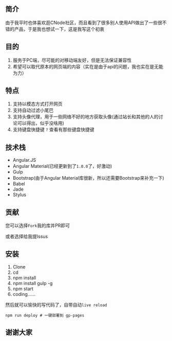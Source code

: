 简介
---

由于我平时也体喜欢逛CNode社区，而且看到了很多别人使用API做出了一些很不错的产品，于是我也想试一下，这是我写这个初衷

目的
---

1. 服务于PC端，尽可能的对移动端友好，但是无法保证兼容性
2. 希望可以取代原本的网页端的内容（实在是由于api的问题，我也实在是无能为力）

特点
---

1. 支持以模态方式打开网页
2. 支持自动过滤小尾巴
3. 支持头像代理，用于一些网络不好的地方获取头像(通过站长和其他的人的讨论可以得出，似乎没啥用)
4. 支持键盘快捷键 `?` 查看有那些键盘快捷键

技术栈
---

- Angular.JS
- Angular Material(已经更新到了`1.0.0`了，好激动)
- Gulp
- Bootstrap(由于Angular Material库很新，所以还需要Bootstrap来补充一下)
- Babel
- Jade
- Stylus

贡献
---

您可以选择`Fork`我的库并PR即可

或者选择给我提Issus

安装
---

1. Clone
2. cd
3. npm install
4. npm install gulp -g
5. npm start
6. coding......

然后就可以愉快的写代码了，自带自动`live reload`

```
npm run deploy # 一键部署到 gp-pages
```

谢谢大家
---
